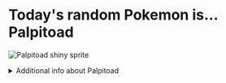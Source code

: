 # Today's random Pokemon is... Palpitoad

![Palpitoad shiny sprite](https://raw.githubusercontent.com/PokeAPI/sprites/master/sprites/pokemon/shiny/536.png)

<details>
<summary>Additional info about Palpitoad</summary>

| srpite type | image |
|------|------|
| back_default | ![Palpitoad back_default sprite](https://raw.githubusercontent.com/PokeAPI/sprites/master/sprites/pokemon/back/536.png) |
| back_shiny | ![Palpitoad back_shiny sprite](https://raw.githubusercontent.com/PokeAPI/sprites/master/sprites/pokemon/back/shiny/536.png) |
| front_default | ![Palpitoad front_default sprite](https://raw.githubusercontent.com/PokeAPI/sprites/master/sprites/pokemon/536.png) | </details>